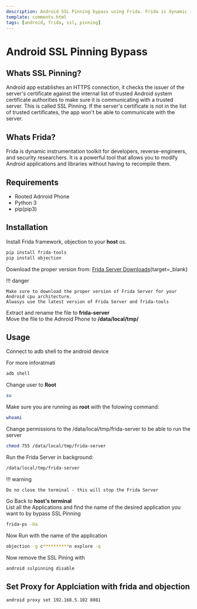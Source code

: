 ```yaml
---
description: Android SSL Pinning bypass using Frida. Frida is dynamic instrumentation toolkit for developers, reverse-engineers, and security researchers.
template: comments.html
tags: [android, frida, ssl, pinning]
---
```


# Android SSL Pinning Bypass

## Whats SSL Pinning?

Android app establishes an HTTPS connection, it checks the issuer of the server's certificate against the internal list of trusted Android system certificate authorities to make sure it is communicating with a trusted server. This is called SSL Pinning. If the server's certificate is not in the list of trusted certificates, the app won't be able to communicate with the server.

## Whats Frida?

Frida is dynamic instrumentation toolkit for developers, reverse-engineers, and security researchers. It is a powerful tool that allows you to modify Android applications and libraries without having to recompile them.

## Requirements

- Rooted Adnroid Phone
- Python 3
- pip(pip3)

## Installation

Install Frida framework, objection to your **host** os.

```bash
pip install frida-tools
pip install objection
```

Download the proper version from: [Frida Server Downloads][frida-releases]{target=\_blank}

!!! danger

    Make sure to download the proper version of Frida Server for your Android cpu architecture.
    Alwasys use the latest version of Frida Server and frida-tools

Extract and rename the file to **frida-server**  
Move the file to the Adnroid Phone to **/data/local/tmp/**

## Usage

Connect to adb shell to the android device

For more inforatmati

```bash
adb shell
```

Change user to **Root**

```bash
su
```

Make sure you are running as **root** with the folowing command:

```bash
whoami
```

Change permissions to the /data/local/tmp/frida-server to be able to run the server

```bash
chmod 755 /data/local/tmp/frida-server
```

Run the Frida Server in background:

```bash
/data/local/tmp/frida-server
```

!!! warning

    Do no close the terminal - this will stop the Frida Server

Go Back to **host's terminal**  
List all the Applications and find the name of the desired application you want to by bypass SSL Pinning

```bash
frida-ps -Ua
```

Now Run with the name of the application

```bash
objection -g c**********n explore -q
```

Now remove the SSL Pining with

```bash
android sslpinning disable
```

## Set Proxy for Applciation with frida and objection

```bash
android proxy set 192.168.5.102 8081
```

<!-- appendices -->

[frida-releases]: https://github.com/frida/frida/releases

<!-- end appendices -->
